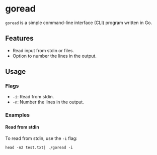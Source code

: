 # goread

`goread` is a simple command-line interface (CLI) program written in Go.

## Features

- Read input from stdin or files.
- Option to number the lines in the output.

## Usage

### Flags

- `-i`: Read from stdin.
- `-n`: Number the lines in the output.

### Examples

#### Read from stdin

To read from stdin, use the `-i` flag:

`head -n2 test.txt| ./goread -i`
